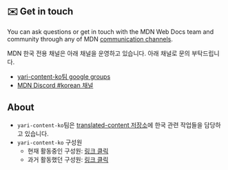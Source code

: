 ## ✉️ Get in touch

You can ask questions or get in touch with the MDN Web Docs team and community through any of MDN [communication channels](https://developer.mozilla.org/en-US/docs/MDN/Community/Communication_channels).

MDN 한국 전용 채널은 아래 채널을 운영하고 있습니다. 아래 채널로 문의 부탁드립니다.

- [yari-content-ko팀 google groups](https://groups.google.com/g/yari-content-ko)
- [MDN Discord #korean 채널](https://discord.com/channels/1009925603572600863/1070064829466939503)

## About

- `yari-content-ko`팀은 [translated-content 저장소](https://github.com/mdn/translated-content)에 한국 관련 작업들을 담당하고 있습니다.
- `yari-content-ko` 구성원
  - 현재 활동중인 구성원: [링크 클릭](https://github.com/mdn/translated-content/blob/main/PEERS_GUIDELINES.md#review-teams)
  - 과거 활동했던 구성원: [링크 클릭](https://github.com/mdn/translated-content/blob/main/docs/ko/guides/organizer-guide.md#hall-of-fame)
